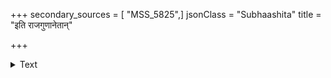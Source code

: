 +++
secondary_sources = [ "MSS_5825",]
jsonClass = "Subhaashita"
title = "इति राजगुणानेतान्"

+++

<details><summary>Text</summary>

इति राजगुणानेतान् यथोक्तान् योऽनुतिष्ठति।  
अनुभूयेह भद्राणि प्रेत्य स्वर्गे महीयते॥
</details>
